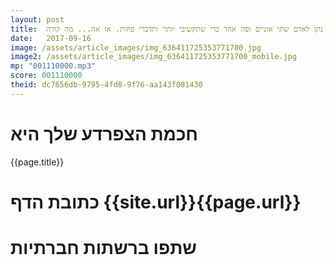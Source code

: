 ```yaml
---
layout: post
title:  אלוהים נתן לאדם שתי אזניים ופה אחד כדי שתקשיבי יותר ותדברי פחות. אז אה... מה קורה?
date:   2017-09-16
image: /assets/article_images/img_636411725353771700.jpg
image2: /assets/article_images/img_636411725353771700_mobile.jpg
mp: "001110000.mp3"
score: 001110000
theid: dc7656db-9795-4fd8-9f76-aa143f081430
---
```

# חכמת הצפרדע שלך היא
{{page.title}}

# כתובת הדף {{site.url}}{{page.url}}
# שתפו ברשתות חברתיות